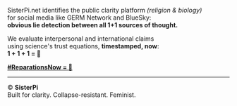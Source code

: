 SisterPi.net identifies the public clarity platform *(religion & biology)*  
for social media like GERM Network and BlueSky:  
**obvious lie detection between all 1+1 sources of thought.**

We evaluate interpersonal and international claims  
using science's trust equations, **timestamped, now**:  
**1 + 1 + 1 = 🚦**

[**#ReparationsNow = 🍉**](https://www.msf.org)

---

© **SisterPi**  
Built for clarity. Collapse-resistant. Feminist.
